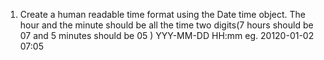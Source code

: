 1. Create a human readable time format using the Date time object. The hour and the minute should be all the time two digits(7 hours should be 07 and 5 minutes should be 05 )
YYY-MM-DD HH:mm eg. 20120-01-02 07:05
